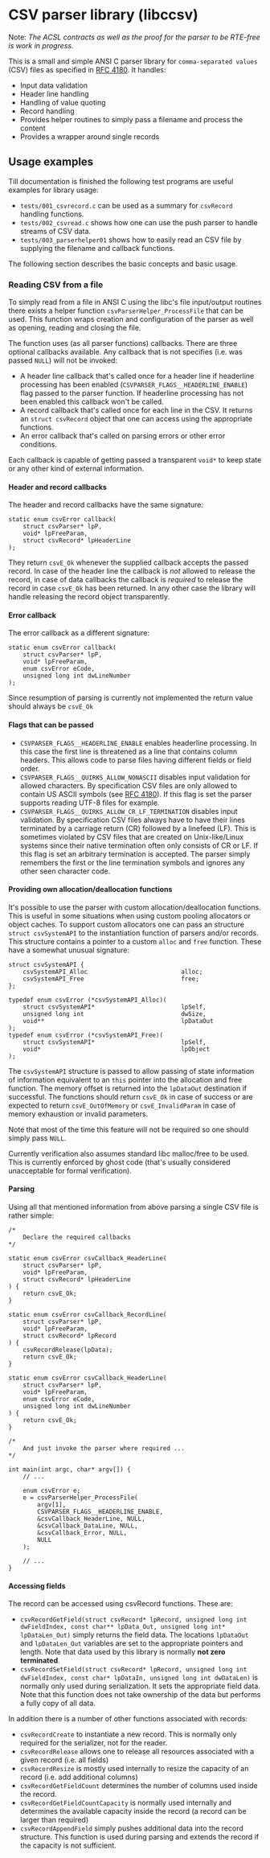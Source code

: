 # CSV parser library (libccsv)

Note: _The ACSL contracts as well as the proof for the parser to be RTE-free
is work in progress_.

This is a small and simple ANSI C parser library for ```comma-separated values``` (CSV)
files as specified in [RFC 4180](https://tools.ietf.org/html/rfc4180).
It handles:

* Input data validation
* Header line handling
* Handling of value quoting
* Record handling
* Provides helper routines to simply pass a filename and process the content
* Provides a wrapper around single records

## Usage examples

Till documentation is finished the following test programs are useful
examples for library usage:

* ```tests/001_csvrecord.c``` can be used as a summary for ```csvRecord```
  handling functions.
* ```tests/002_csvread.c``` shows how one can use the push parser to handle
  streams of CSV data.
* ```tests/003_parserhelper01``` shows how to easily read an CSV file by
  supplying the filename and callback functions.

The following section describes the basic concepts and basic usage.

### Reading CSV from a file

To simply read from a file in ANSI C using the libc's file input/output
routines there exists a helper function ```csvParserHelper_ProcessFile```
that can be used. This function wraps creation and configuration
of the parser as well as opening, reading and closing the file.

The function uses (as all parser functions) callbacks. There are three
optional callbacks available. Any callback that is not specifies (i.e. was
passed ```NULL```) will not be invoked:

* A header line callback that's called once for a header line if
  headerline processing has been enabled (```CSVPARSER_FLAGS__HEADERLINE_ENABLE```)
  flag passed to the parser function. If headerline processing has not
  been enabled this callback won't be called.
* A record callback that's called once for each line in the CSV. It returns
  an ```struct csvRecord``` object that one can access using the appropriate
  functions.
* An error callback that's called on parsing errors or other error conditions.

Each callback is capable of getting passed a transparent ```void*``` to keep
state or any other kind of external information.

#### Header and record callbacks

The header and record callbacks have the same signature:

```
static enum csvError callback(
	struct csvParser* lpP,
	void* lpFreeParam,
	struct csvRecord* lpHeaderLine
);
```

They return ```csvE_Ok``` whenever the supplied callback accepts the
passed record. In case of the header line the callback is _not_ allowed
to release the record, in case of data callbacks the callback is _required_
to release the record in case ```csvE_Ok``` has been returned. In any
other case the library will handle releasing the record object transparently.

#### Error callback

The error callback as a different signature:

```
static enum csvError callback(
	struct csvParser* lpP,
	void* lpFreeParam,
	enum csvError eCode,
	unsigned long int dwLineNumber
);
```
Since resumption of parsing is currently not implemented the return value
should always be ```csvE_Ok```

#### Flags that can be passed

* ```CSVPARSER_FLAGS__HEADERLINE_ENABLE``` enables headerline processing. In
  this case the first line is threatened as a line that contains column
  headers. This allows code  to parse files having different fields or field
  order.
* ```CSVPARSER_FLAGS__QUIRKS_ALLOW_NONASCII``` disables input validation for
 allowed characters. By specification CSV files are only allowed to contain
 US ASCII symbols (see [RFC 4180](https://tools.ietf.org/html/rfc4180)). If
 this flag is set the parser supports reading UTF-8 files for example.
* ```CSVPARSER_FLAGS__QUIRKS_ALLOW_CR_LF_TERMINATION``` disables input
 validation. By specification CSV files always have to have their lines
 terminated by a carriage return (CR) followed by a linefeed (LF). This is
 sometimes violated by CSV files that are created on Unix-like/Linux systems
 since their native termination often only consists of CR or LF. If this
 flag is set an arbitrary termination is accepted. The parser simply
 remembers the first or the line termination symbols and ignores any other
 seen character code.

#### Providing own allocation/deallocation functions

It's possible to use the parser with custom allocation/deallocation functions.
This is useful in some situations when using custom pooling allocators or
object caches. To support custom allocators one can pass an
structure ```struct csvSystemAPI``` to the instantiation function of parsers
and/or records. This structure contains a pointer to a custom ```alloc```
and ```free``` function. These have a somewhat unusual signature:

```
struct csvSystemAPI {
    csvSystemAPI_Alloc                          alloc;
    csvSystemAPI_Free                           free;
};

typedef enum csvError (*csvSystemAPI_Alloc)(
	struct csvSystemAPI*						lpSelf,
	unsigned long int							dwSize,
	void**										lpDataOut
);
typedef enum csvError (*csvSystemAPI_Free)(
	struct csvSystemAPI*						lpSelf,
	void*										lpObject
);
```

The ```csvSystemAPI``` structure is passed to allow passing of state information
of information equivalent to an ```this``` pointer into the allocation and
free function. The memory offset is returned into the ```lpDataOut```
destination if successful. The functions should return ```csvE_Ok``` in case
of success or are expected to return ```csvE_OutOfMemory``` or ```csvE_InvalidParam```
in case of memory exhaustion or invalid parameters.

Note that most of the time this feature will not be required so one should
simply pass ```NULL```.

Currently verification also assumes standard libc malloc/free to be used. This
is currently enforced by ghost code (that's usually considered unacceptable
for formal verification).

#### Parsing

Using all that mentioned information from above parsing a single CSV file
is rather simple:

```
/*
	Declare the required callbacks
*/

static enum csvError csvCallback_HeaderLine(
	struct csvParser* lpP,
	void* lpFreeParam,
	struct csvRecord* lpHeaderLine
) {
	return csvE_Ok;
}

static enum csvError csvCallback_RecordLine(
	struct csvParser* lpP,
	void* lpFreeParam,
	struct csvRecord* lpRecord
) {
	csvRecordRelease(lpData);
	return csvE_Ok;
}

static enum csvError csvCallback_HeaderLine(
	struct csvParser* lpP,
	void* lpFreeParam,
	enum csvError eCode,
	unsigned long int dwLineNumber
) {
	return csvE_Ok;
}

/*
	And just invoke the parser where required ...
*/

int main(int argc, char* argv[]) {
	// ...

	enum csvError e;
	e = csvParserHelper_ProcessFile(
        argv[1],
        CSVPARSER_FLAGS__HEADERLINE_ENABLE,
		&csvCallback_HeaderLine, NULL,
		&csvCallback_DataLine, NULL,
		&csvCallback_Error, NULL,
		NULL
    );

	// ...
}
```

#### Accessing fields

The record can be accessed using csvRecord functions. These are:

* ```csvRecordGetField(struct csvRecord* lpRecord, unsigned long int dwFieldIndex, const char** lpData_Out, unsigned long int* lpDataLen_Out)```
  simply returns the field data. The locations ```lpDataOut``` and ```lpDataLen_Out```
  variables are set to the appropriate pointers and length. Note that data used
  by this library is normally __not zero terminated__.
* ```csvRecordSetField(struct csvRecord* lpRecord, unsigned long int dwFieldIndex, const char* lpDataIn, unsigned long int dwDataLen)```
  is normally only used during serialization. It sets the appropriate field
  data. Note that this function does not take ownership of the data
  but performs a fully copy of all data.

In addition there is a number of other functions associated with records:

* ```csvRecordCreate``` to instantiate a new record. This is normally only
  required  for the serializer, not for the reader.
* ```csvRecordRelease``` allows one to release all resources associated with
  a given record (i.e. all fields)
* ```csvRecordResize``` is mostly used internally to resize the capacity of
  an record (i.e. add additional columns)
* ```csvRecordGetFieldCount``` determines the number of columns used inside
  the record.
* ```csvRecordGetFieldCountCapacity``` is normally used internally and determines
  the available capacity inside the record (a record can be larger than required)
* ```csvRecordAppendField``` simply pushes additional data into the record structure.
  This function is used during parsing and extends the record if the capacity is not
  sufficient.
